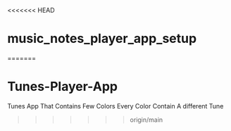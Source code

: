 <<<<<<< HEAD
# music_notes_player_app_setup
=======
# Tunes-Player-App
Tunes App That Contains Few Colors Every Color Contain A different Tune
>>>>>>> origin/main

